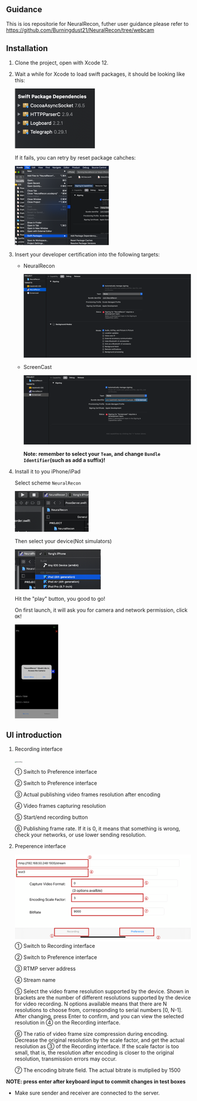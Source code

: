 ## Guidance

This is ios repositorie for NeuralRecon, futher user guidance please refer to https://github.com/Burningdust21/NeuralRecon/tree/webcam

## Installation

1. Clone the project, open with Xcode 12.

2. Wait a while for Xcode to load swift packages, it should be looking like this:

   <img src="images/SPM.png" alt="SPM" style="zoom:50%;" />

   If it fails, you can retry by reset package cahches:

   <img src="images/pkg_reset.png" alt="pkg_reset" style="zoom:25%;" />

3. Insert your developer certification into the following targets:

   - NeuralRecon

     ![sign_neural](images/sign_neural.png)

   - ScreenCast

     ![sign_screenCast](images/sign_screenCast.png)
     
     **Note: remember to select your `Team`, and change `Bundle Identifier`(such as add a suffix)!**

4. Install it to you iPhone/iPad

   Select scheme `NeuralRecon`
   
   <img src="images/run.png" alt="run" style="zoom: 33%;" />
   
   
   
   Then select your device(Not simulators)
   
   <img src="images/device.png" alt="device" style="zoom:33%;" />
   
   Hit the "play" button, you good to go!
   
   On first launch, it will ask you for camera and network permission, click `OK`!
   
   <img src="images/permission.PNG" alt="permission" style="zoom: 25%;" />

## UI introduction 

1. Recording interface

   <img src="images/recording.png" alt="recording" style="zoom: 25%;" />

   ① Switch to Preference interface

   ② Switch to Preference interface

   ③ Actual publishing video frames resolution after encoding

   ④ Video frames capturing resolution

   ⑤ Start/end recording button

   ⑥ Publishing frame rate. If it is 0, it means that something is wrong, check your networks, or use lower sending resolution.

2. Preperence interface

   ![preference](images/preference.png)① Switch to Recording interface

   ② Switch to Preference interface

   ③ RTMP server address

   ④ Stream name 

   ⑤ Select the video frame resolution supported by the device. Shown in brackets are the number of different resolutions supported by the device for video recording. N options available means that there are N resolutions to choose from, corresponding to serial numbers [0, N-1]. After changing, press Enter to confirm, and you can view the selected resolution in ④ on the Recording interface.

   ⑥ The ratio of video frame size compression during encoding. Decrease the original resolution by the scale factor, and get the actual resolution as ③ of the Recording interface. If the scale factor is too small, that is, the resolution after encoding is closer to the original resolution, transmission errors may occur.

   ⑦ The encoding bitrate field. The actual bitrate is mutiplied by 1500

   

**NOTE:  press enter after keyboard input to commit changes in test boxes** 

- Make sure sender and receiver are connected to the server.

